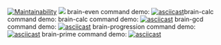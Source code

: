 [![Maintainability](https://api.codeclimate.com/v1/badges/34b0693ff1a46f4738db/maintainability)](https://codeclimate.com/github/ChivasRover/frontend-project-lvl1/maintainability)
![](https://github.com/ChivasRover/frontend-project-lvl1/workflows/Lint/badge.svg)
brain-even command demo:
[![asciicast](https://asciinema.org/a/ajJ5Ma4E0bgr5mRiiFbeKPyIl.svg)](https://asciinema.org/a/ajJ5Ma4E0bgr5mRiiFbeKPyIl)brain-calc command demo:
brain-calc command demo:
[![asciicast](https://asciinema.org/a/PuVEmaX1bpAN140o9Xp6Cdia9.svg)](https://asciinema.org/a/PuVEmaX1bpAN140o9Xp6Cdia9)
brain-gcd command demo:
[![asciicast](https://asciinema.org/a/PwNMtP6gySM4DJvzh7SdkKN6P.svg)](https://asciinema.org/a/PwNMtP6gySM4DJvzh7SdkKN6P)
brain-progression command demo:
[![asciicast](https://asciinema.org/a/6Kq2hCsEfTjvKtcTnZqoVDeyN.svg)](https://asciinema.org/a/6Kq2hCsEfTjvKtcTnZqoVDeyN)
brain-prime command demo:
[![asciicast](https://asciinema.org/a/G5gWQAQ4hVMEl3fkEhV6Dh4XJ.svg)](https://asciinema.org/a/G5gWQAQ4hVMEl3fkEhV6Dh4XJ)